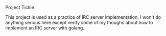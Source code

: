 Project Tickle

This project is used as a practice of IRC server implementation, I won't do anything serious here except verify some of my thoughs about how to implement an IRC server with golang.
